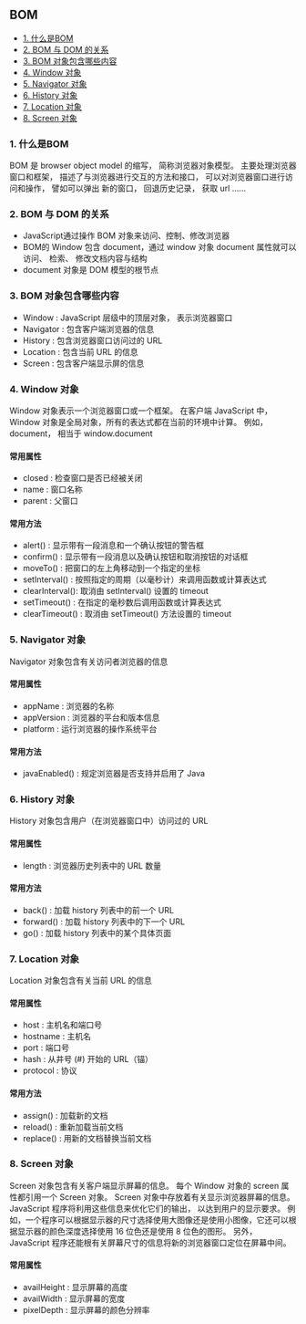 ## BOM
<!-- TOC -->    
- [1. 什么是BOM](#1-什么是bom)   
- [2. BOM 与 DOM 的关系](#2-bom-与-dom-的关系)    
- [3. BOM 对象包含哪些内容](#3-bom-对象包含哪些内容)   
- [4. Window 对象](#4-window-对象)        
- [5. Navigator 对象](#5-navigator-对象)           
- [6. History 对象](#6-history-对象)              
- [7. Location 对象](#7-location-对象)           
- [8. Screen 对象](#8-screen-对象)       
<!-- /TOC -->

### 1. 什么是BOM
BOM 是 browser object model 的缩写， 简称浏览器对象模型。 主要处理浏览器窗口和框架， 描述了与浏览器进行交互的方法和接口， 可以对浏览器窗口进行访问和操作， 譬如可以弹出 新的窗口， 回退历史记录， 获取 url ……

### 2. BOM 与 DOM 的关系
- JavaScript通过操作 BOM 对象来访问、控制、修改浏览器
- BOM的 Window 包含 document，通过 window 对象 document 属性就可以访问、 检索、 修改文档内容与结构
- document 对象是 DOM 模型的根节点

### 3. BOM 对象包含哪些内容
- Window :  JavaScript 层级中的顶层对象， 表示浏览器窗口
- Navigator : 包含客户端浏览器的信息
- History : 包含浏览器窗口访问过的 URL
- Location : 包含当前 URL 的信息
- Screen :  包含客户端显示屏的信息

### 4. Window 对象
Window 对象表示一个浏览器窗口或一个框架。 在客户端 JavaScript 中， Window 对象是全局对象，所有的表达式都在当前的环境中计算。 例如，document， 相当于 window.document

#### 常用属性
- closed : 检查窗口是否已经被关闭
- name : 窗口名称
- parent : 父窗口

#### 常用方法
- alert() : 显示带有一段消息和一个确认按钮的警告框
- confirm() : 显示带有一段消息以及确认按钮和取消按钮的对话框
- moveTo() : 把窗口的左上角移动到一个指定的坐标
- setInterval() : 按照指定的周期（以毫秒计）来调用函数或计算表达式
- clearInterval(): 取消由 setInterval() 设置的 timeout
- setTimeout() : 在指定的毫秒数后调用函数或计算表达式
- clearTimeout() : 取消由 setTimeout() 方法设置的 timeout

### 5. Navigator 对象
Navigator 对象包含有关访问者浏览器的信息

#### 常用属性
- appName : 浏览器的名称
- appVersion : 浏览器的平台和版本信息
- platform : 运行浏览器的操作系统平台

#### 常用方法
- javaEnabled() : 规定浏览器是否支持并启用了 Java

### 6. History 对象
History 对象包含用户（在浏览器窗口中）访问过的 URL

#### 常用属性
- length : 浏览器历史列表中的 URL 数量

#### 常用方法
- back() : 加载 history 列表中的前一个 URL
- forward() : 加载 history 列表中的下一个 URL
- go() : 加载 history 列表中的某个具体页面

### 7. Location 对象
Location 对象包含有关当前 URL 的信息

#### 常用属性
- host : 主机名和端口号
- hostname : 主机名
- port : 端口号
- hash : 从井号 (#) 开始的 URL（锚）
- protocol : 协议

#### 常用方法
- assign() : 加载新的文档
- reload() : 重新加载当前文档
- replace() : 用新的文档替换当前文档

### 8. Screen 对象
Screen 对象包含有关客户端显示屏幕的信息。 每个 Window 对象的 screen 属性都引用一个 Screen 对象。 Screen 对象中存放着有关显示浏览器屏幕的信息。 JavaScript 程序将利用这些信息来优化它们的输出， 以达到用户的显示要求。 例如，一个程序可以根据显示器的尺寸选择使用大图像还是使用小图像，它还可以根据显示器的颜色深度选择使用 16 位色还是使用 8 位色的图形。 另外，JavaScript 程序还能根有关屏幕尺寸的信息将新的浏览器窗口定位在屏幕中间。

#### 常用属性
- availHeight : 显示屏幕的高度
- availWidth : 显示屏幕的宽度
- pixelDepth : 显示屏幕的颜色分辨率